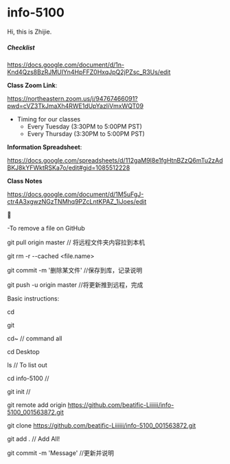 # info-5100
Hi, this is Zhijie.

##### Checklist

https://docs.google.com/document/d/1n-Knd4Qzs8BzRJMUIYn4HpFFZ0HxqJpQ2jPZsc_R3Us/edit

**Class Zoom Link**:

https://northeastern.zoom.us/j/94767466091?pwd=cVZ3TkJmaXh4RWE1dUpYazliVmxWQT09

- Timing for our classes
  - Every Tuesday (3:30PM to 5:00PM PST)
  - Every Thursday (3:30PM to 5:00PM PST)

**Information Spreadsheet**:

https://docs.google.com/spreadsheets/d/112gaM9l8e1fgHtnBZzQ6mTu2zAdBKJ8kYFWktRSKa7o/edit#gid=1085512228

**Class Notes**

https://docs.google.com/document/d/1M5uFgJ-ctr4A3xgwzNGzTNMhq9PZcLntKPAZ_1iJoes/edit



-To remove a file on GitHub

git pull origin master // 将远程文件夹内容拉到本机

git rm -r --cached <file.name>

git commit -m '删除某文件' //保存到库，记录说明

git push -u origin master  //将更新推到远程，完成



Basic instructions:

cd	

git	

cd~ // command all

cd Desktop

ls // To list out

cd info-5100 // 

git init //

git remote add origin https://github.com/beatific-Liiiiii/info-5100_001563872.git

git clone https://github.com/beatific-Liiiiii/info-5100_001563872.git



git add . // Add All!

git commit -m 'Message' //更新并说明





